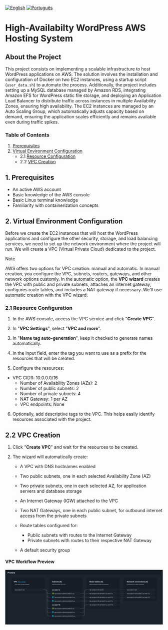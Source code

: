 [![English](https://img.shields.io/badge/English-blue.svg)](README.en.md)
[![Português](https://img.shields.io/badge/Português-green.svg)](README.md)

# High-Availabilty WordPress AWS Hosting System

## About the Project

This project consists on implementing a scalable infrastructure to host WordPress applications on AWS. The solution involves the installation and configuration of Docker on two EC2 instances, using a startup script (`user_data.sh`) to automate the process. Additionally, the project includes setting up a MySQL database managed by Amazon RDS, integrating Amazon EFS for WordPress static file storage, and deploying an Application Load Balancer to distribute traffic across instances in multiple Availability Zones, ensuring high availability. The EC2 instances are managed by an Auto Scaling Group, which automatically adjusts capacity based on demand, ensuring the application scales efficiently and remains available even during traffic spikes.

### Table of Contents

1. [Prerequisites](#1-prerequisites)
2. [Virtual Environment Configuration](#2-virtual-environment-configuration)
    - 2.1 [Resource Configuration](#21-resource-configuration)
    - 2.2 [VPC Creation](#22-vpc-creation)

## 1. Prerequisites

- An active AWS account
- Basic knowledge of the AWS console
- Basic Linux terminal knowledge
- Familiarity with containerization concepts

## 2. Virtual Environment Configuration 

Before we create the EC2 instances that will host the WordPress applications and configure the other security, storage, and load balancing services, we need to set up the network environment where the project will run. We will create a VPC (Virtual Private Cloud) dedicated to the project.

> [!NOTE]
> AWS offers two options for VPC creation: manual and automatic. In manual creation, you configure the VPC, subnets, routers, gateways, and other network options customly. In the automatic option, the **VPC wizard** creates the VPC with public and private subnets, attaches an internet gateway, configures route tables, and includes a NAT gateway if necessary. We'll use automatic creation with the VPC wizard.

### 2.1 Resource Configuration

1. In the AWS console, access the VPC service and click "**Create VPC**".

2. In "**VPC Settings**", select "**VPC and more**".

3. In "**Name tag auto-generation**", keep it checked to generate names automatically.

4. In the input field, enter the tag you want to use as a prefix for the resources that will be created.

5. Configure the resources:

- VPC CIDR: 10.0.0.0/16 
    - Number of Availability Zones (AZs): 2
    - Number of public subnets: 2
    - Number of private subnets: 4
    - NAT Gateway: 1 per AZ 
    - VPC endpoints: None

6. Optionally, add descriptive tags to the VPC. This helps easily identify resources associated with the project.

## 2.2 VPC Creation

1. Click "**Create VPC**" and wait for the resources to be created.

2. The wizard will automatically create:

    - A VPC with DNS hostnames enabled
    - Two public subnets, one in each selected Availability Zone (AZ)
    - Two private subnets, one in each selected AZ, for application servers and database storage
    - An Internet Gateway (IGW) attached to the VPC 
    - Two NAT Gateways, one in each public subnet, for outbound internet access from the private subnets
    - Route tables configured for:

        - Public subnets with routes to the Internet Gateway
        - Private subnets with routes to their respective NAT Gateway

    - A default security group

#### VPC Workflow Preview

![VPC Workflow](../imgs/vpc-workflow-en.png)